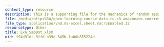 ```yaml
---
content_type: resource
description: This is a supporting file for the mechanics of random assignment.
file: /media/https%3A/open-learning-course-data-rc.s3.amazonaws.com/res-14-002-abdul-latif-jameel-poverty-action-lab-executive-training-evaluating-social-programs-2011-spring-2011/f94d81dc3ffdb39d345bfa0db855224d_ExA_SmpDst.xlsm
file_type: application/vnd.ms-excel.sheet.macroEnabled.12
resourcetype: Other
title: ExA_SmpDst.xlsm
uid: f94d81dc-3ffd-b39d-345b-fa0db855224d
---
```

